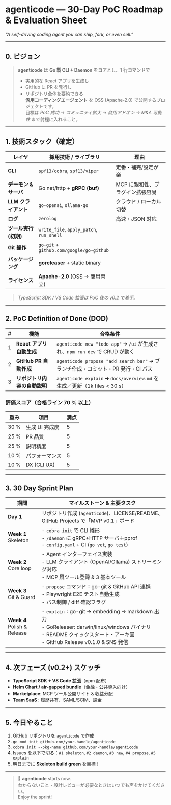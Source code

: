 # agenticode — 30-Day PoC Roadmap & Evaluation Sheet  
*“A self-driving coding agent you can ship, fork, or even sell.”*

---

## 0. ビジョン
> **agenticode** は **Go 製 CLI + Daemon** をコアとし、1 行コマンドで  
> - 実用的な React アプリを生成し  
> - GitHub に PR を発行し  
> - リポジトリ全体を要約できる  
> **汎用コーディングエージェント** を OSS (Apache-2.0) で公開するプロジェクトです。  
> 目標は *PoC 成功 → コミュニティ拡大 → 商用アドオン → M&A 可能性* まで射程に入れること。

---

## 1. 技術スタック（確定）

| レイヤ                       | 採用技術 / ライブラリ           | 理由 |
|------------------------------|---------------------------------|------|
| **CLI**                      | `spf13/cobra`, `spf13/viper`    | 定番・補完/設定が楽 |
| **デーモン & サーバ**        | Go net/http + **gRPC (buf)**    | MCP に親和性、プラグイン拡張容易 |
| **LLM クライアント**         | `go-openai`, `ollama-go`        | クラウド / ローカル切替 |
| **ログ**                     | `zerolog`                       | 高速・JSON 対応 |
| **ツール実行 (初期)**        | `write_file`, `apply_patch`, `run_shell` |
| **Git 操作**                 | `go-git` + `github.com/google/go-github` |
| **パッケージング**           | **goreleaser** + static binary |
| **ライセンス**               | **Apache-2.0** (OSS → 商用両立) |

> *TypeScript SDK / VS Code 拡張は PoC 後の v0.2 で着手。*

---

## 2. PoC Definition of Done (DOD)

| # | 機能                                | 合格条件 |
|---|-------------------------------------|----------|
| 1 | **React アプリ自動生成**            | `agenticode new "todo app"` ➜ `/ui` が生成され、`npm run dev` で CRUD が動く |
| 2 | **GitHub PR 自動作成**              | `agenticode propose "add search bar"` ➜ ブランチ作成・コミット・PR 発行・CI パス |
| 3 | **リポジトリ内容の自動説明**        | `agenticode explain` ➜ `docs/overview.md` を生成／更新（1k files < 30 s） |

### 評価スコア（合格ライン 70 % 以上）

| 重み | 項目              | 満点 |
|------|------------------|------|
| 30 % | 生成 UI 完成度    | 5 |
| 25 % | PR 品質          | 5 |
| 25 % | 説明精度          | 5 |
| 10 % | パフォーマンス    | 5 |
| 10 % | DX (CLI UX)      | 5 |

---

## 3. 30 Day Sprint Plan

| 期間      | マイルストーン & 主要タスク |
|-----------|-----------------------------|
| **Day 1** | リポジトリ作成 (`agenticode`)、LICENSE/README、GitHub Projects で「MVP v0.1」ボード |
| **Week 1**<br>Skeleton | - `cobra init` で CLI 雛形<br>- `/daemon` に gRPC+HTTP サーバ＋pprof<br>- `config.yaml` + CI (`go vet`, `go test`) |
| **Week 2**<br>Core loop | - Agent インターフェイス実装<br>- LLM クライアント (OpenAI/Ollama) ストリーミング対応<br>- MCP 風ツール登録 & 3 基本ツール |
| **Week 3**<br>Git & Guard | - `propose` コマンド：go-git & GitHub API 連携<br>- Playwright E2E テスト自動生成<br>- パス制御 / diff 確認フラグ |
| **Week 4**<br>Polish & Release | - `explain`：go-git → embedding → markdown 出力<br>- GoReleaser: darwin/linux/windows バイナリ<br>- README クイックスタート・アーキ図<br>- GitHub Release v0.1.0 & SNS 発信 |

---

## 4. 次フェーズ (v0.2+) スケッチ

- **TypeScript SDK + VS Code 拡張**（npm 配布）
- **Helm Chart / air-gapped bundle**（金融・公共導入向け）
- **Marketplace**: MCP ツール公開サイト & 収益分配
- **Team SaaS** : 履歴共有、SAML/SCIM、課金

---

## 5. 今日やること

1. GitHub リポジトリを `agenticode` で作成  
2. `go mod init github.com/your-handle/agenticode`  
3. `cobra init --pkg-name github.com/your-handle/agenticode`  
4. Issues を以下で切る：`#1 skeleton`, `#2 daemon`, `#3 new`, `#4 propose`, `#5 explain`  
5. 明日までに **Skeleton build green** を目標！

---

> 👊 **agenticode** starts now.  
> わからないこと・設計レビューが必要なときはいつでも声をかけてください。  
> Enjoy the sprint!
